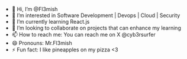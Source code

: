 - 👋 Hi, I’m @Fl3mish
- 👀 I’m interested in Software Development | Devops | Cloud | Security
- 🌱 I’m currently learning React.js
- 💞️ I’m looking to collaborate on projects that can enhance my learning
- 📫 How to reach me: You can reach me on X @cyb3rsurfer
- 😄 Pronouns: Mr.Fl3mish
- ⚡ Fun fact: I like pineapples on my pizza <3

<!---
Fl3mish/Fl3mish is a ✨ special ✨ repository because its `README.md` (this file) appears on your GitHub profile.
You can click the Preview link to take a look at your changes.
--->
